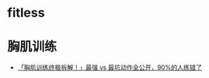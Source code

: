 # fitless
# 胸肌训练
  * [「胸肌训练终极拆解！」最强 vs 最坑动作全公开，90%的人练错了](https://www.youtube.com/watch?v=2GBx0D9oWng)
